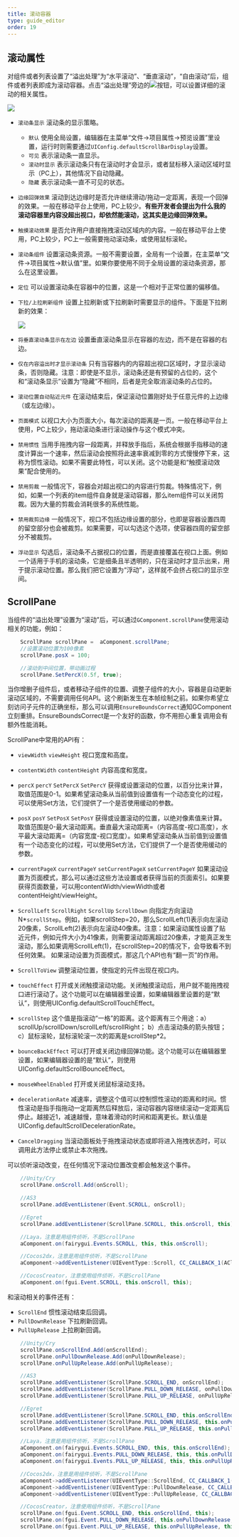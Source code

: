 ```yaml
---
title: 滚动容器
type: guide_editor
order: 19
---
```


## 滚动属性

对组件或者列表设置了“溢出处理”为“水平滚动”、“垂直滚动”，“自由滚动”后，组件或者列表即成为滚动容器。点击“溢出处理”旁边的![](../../images/QQ20191211-161858.png)按钮，可以设置详细的滚动的相关属性。

![](../../images/QQ20191211-182032.png)

- `滚动条显示` 滚动条的显示策略。
  - `默认` 使用全局设置，编辑器在主菜单“文件->项目属性->预览设置”里设置，运行时则需要通过`UIConfig.defaultScrollBarDisplay`设置。
  - `可见` 表示滚动条一直显示。
  - `滚动时显示` 表示滚动条只有在滚动时才会显示，或者鼠标移入滚动区域时显示（PC上），其他情况下自动隐藏。
  - `隐藏` 表示滚动条一直不可见的状态。

- `边缘回弹效果` 滚动到达边缘时是否允许继续滑动/拖动一定距离，表现一个回弹的效果。一般在移动平台上使用，PC上较少。**有些开发者会提出为什么我的滚动容器里内容没超出视口，却依然能滚动，这其实是边缘回弹效果。**

- `触摸滚动效果` 是否允许用户直接拖拽滚动区域内的内容。一般在移动平台上使用，PC上较少，PC上一般需要拖动滚动条，或使用鼠标滚轮。

- `滚动条组件` 设置滚动条资源。一般不需要设置，全局有一个设置，在主菜单“文件->项目属性->默认值”里。如果你要使用不同于全局设置的滚动条资源，那么在这里设置。

- `定位` 可以设置滚动条在容器中的位置，这是一个相对于正常位置的偏移值。

- `下拉/上拉刷新组件` 设置上拉刷新或下拉刷新时需要显示的组件。下面是下拉刷新的效果：

  ![](../../images/gaollg12.gif)

- `将垂直滚动条显示在左边` 设置垂直滚动条显示在容器的左边，而不是在容器的右边。

- `仅在内容溢出时才显示滚动条` 只有当容器内的内容超出视口区域时，才显示滚动条，否则隐藏。注意：即使是不显示，滚动条还是有预留的占位的，这个和“滚动条显示”设置为“隐藏”不相同，后者是完全取消滚动条的占位的。

- `滚动位置自动贴近元件` 在滚动结束后，保证滚动位置刚好处于任意元件的上边缘（或左边缘）。

- `页面模式` 以视口大小为页面大小，每次滚动的距离是一页。一般在移动平台上使用，PC上较少，拖动滚动条进行滚动操作与这个模式冲突。

- `禁用惯性` 当用手拖拽内容一段距离，并释放手指后，系统会根据手指移动的速度计算出一个速率，然后滚动会按照将此速率衰减到零的方式慢慢停下来，这称为惯性滚动。如果不需要此特性，可以关闭。这个功能是和“触摸滚动效果”配合使用的。

- `禁用剪裁` 一般情况下，容器会对超出视口的内容进行剪裁。特殊情况下，例如，如果一个列表的item组件自身就是滚动容器，那么item组件可以关闭剪裁。因为大量的剪裁会消耗很多的系统性能。

- `禁用裁剪边缘` 一般情况下，视口不包括边缘设置的部分，也即是容器设置四周的留空部分也会被裁剪。如果需要，可以勾选这个选项，使容器四周的留空部分不被裁剪。

- `浮动显示` 勾选后，滚动条不占据视口的位置，而是直接覆盖在视口上面。例如一个适用于手机的滚动条，它是细条且半透明的，只在滚动时才显示出来，用于提示滚动位置。那么我们把它设置为“浮动”，这样就不会挤占视口的显示空间。

## ScrollPane

当组件的“溢出处理”设置为“滚动”后，可以通过`GComponent.scrollPane`使用滚动相关的功能，例如：

```csharp
    ScrollPane scrollPane =  aComponent.scrollPane;
    //设置滚动位置为100像素
    scrollPane.posX = 100;

    //滚动到中间位置，带动画过程
    scrollPane.SetPercX(0.5f, true);
```

当你增删子组件后，或者移动子组件的位置、调整子组件的大小，容器是自动更新滚动区域的，不需要调用任何API。这个刷新发生在本帧绘制之前。如果你希望立刻访问子元件的正确坐标，那么可以调用`EnsureBoundsCorrect`通知GComponent立刻重排。EnsureBoundsCorrect是一个友好的函数，你不用担心重复调用会有额外性能消耗。

ScrollPane中常用的API有：

- `viewWidth` `viewHeight` 视口宽度和高度。

- `contentWidth` `contentHeight` 内容高度和宽度。

- `percX` `percY` `SetPercX` `SetPercY` 获得或设置滚动的位置，以百分比来计算，取值范围是0-1。如果希望滚动条从当前值到设置值有一个动态变化的过程，可以使用Set方法，它们提供了一个是否使用缓动的参数。

- `posX` `posY` `SetPosX` `SetPosY` 获得或设置滚动的位置，以绝对像素值来计算。取值范围是0-最大滚动距离。垂直最大滚动距离=（内容高度-视口高度），水平最大滚动距离=（内容宽度-视口宽度）。如果希望滚动条从当前值到设置值有一个动态变化的过程，可以使用Set方法，它们提供了一个是否使用缓动的参数。

- `currentPageX` `currentPageY` `setCurrentPageX` `setCurrentPageY` 如果滚动设置为页面模式，那么可以通过这些方法设置或者获得当前的页面索引。如果要获得页面数量，可以用contentWidth/viewWidth或者contentHeight/viewHeight。

- `ScrollLeft` `ScrollRight` `ScrollUp` `ScrollDown` 向指定方向滚动N*`scrollStep`。例如，如果scrollStep=20，那么ScrollLeft(1)表示向左滚动20像素，ScrollLeft(2)表示向左滚动40像素。注意：如果滚动属性设置了贴近元件，例如元件大小为41像素，则需要滚动距离超过20像素，才能真正发生滚动，那么如果调用ScrollLeft(1)，在scrollStep=20的情况下，会导致看不到任何效果。
  如果滚动设置为页面模式，那这几个API也有“翻一页”的作用。

- `ScrollToView` 调整滚动位置，使指定的元件出现在视口内。

- `touchEffect` 打开或关闭触摸滚动功能。关闭触摸滚动后，用户就不能拖拽视口进行滚动了。这个功能可以在编辑器里设置，如果编辑器里设置的是“默认”，则使用UIConfig.defaultScrollTouchEffect。

- `scrollStep` 这个值是指滚动“一格”的距离。这个距离有三个用途：a）scrollUp/scrollDown/scrollLeft/scrollRight； b）点击滚动条的箭头按钮； c）鼠标滚轮，鼠标滚轮滚一次的距离是scrollStep*2。

- `bounceBackEffect` 可以打开或关闭边缘回弹功能。这个功能可以在编辑器里设置，如果编辑器设置的是“默认”，则使用UIConfig.defaultScrollBounceEffect。

- `mouseWheelEnabled` 打开或关闭鼠标滚动支持。

- `decelerationRate` 减速率，调整这个值可以控制惯性滚动的距离和时间。惯性滚动是指手指拖动一定距离然后释放后，滚动容器内容继续滚动一定距离后停止。越接近1，减速越慢，意味着滑动的时间和距离更长。默认值是UIConfig.defaultScrollDecelerationRate。

- `CancelDragging` 当滚动面板处于拖拽滚动状态或即将进入拖拽状态时，可以调用此方法停止或禁止本次拖拽。

可以侦听滚动改变，在任何情况下滚动位置改变都会触发这个事件。

```csharp
    //Unity/Cry
    scrollPane.onScroll.Add(onScroll);

    //AS3
    scrollPane.addEventListener(Event.SCROLL, onScroll);

    //Egret
    scrollPane.addEventListener(ScrollPane.SCROLL, this.onScroll, this);

    //Laya，注意是用组件侦听，不是ScrollPane
    aComponent.on(fairygui.Events.SCROLL, this, this.onScroll);

    //Cocos2dx，注意是用组件侦听，不是ScrollPane
    aComponent->addEventListener(UIEventType::Scroll, CC_CALLBACK_1(AClass::onScroll, this));

    //CocosCreator，注意使用组件侦听，不是ScrollPane
    aComponent.on(fgui.Event.SCROLL, this.onScroll, this);
```

和滚动相关的事件还有：

- `ScrollEnd` 惯性滚动结束后回调。
- `PullDownRelease` 下拉刷新回调。
- `PullUpRelease` 上拉刷新回调。

```csharp
    //Unity/Cry
    scrollPane.onScrollEnd.Add(onScrollEnd);
    scrollPane.onPullDownRelease.Add(onPullDownRelease);
    scrollPane.onPullUpRelease.Add(onPullUpRelease);

    //AS3
    scrollPane.addEventListener(ScrollPane.SCROLL_END, onScrollEnd);
    scrollPane.addEventListener(ScrollPane.PULL_DOWN_RELEASE, onPullDownRelease);
    scrollPane.addEventListener(ScrollPane.PULL_UP_RELEASE, onPullUpRelease);

    //Egret
    scrollPane.addEventListener(ScrollPane.SCROLL_END, this.onScrollEnd, this);
    scrollPane.addEventListener(ScrollPane.PULL_DOWN_RELEASE, this.onPullDownRelease, this);
    scrollPane.addEventListener(ScrollPane.PULL_UP_RELEASE, this.onPullUpRelease, this);

    //Laya，注意是用组件侦听，不是ScrollPane
    aComponent.on(fairygui.Events.SCROLL_END, this, this.onScrollEnd);
    aComponent.on(fairygui.Events.PULL_DOWN_RELEASE, this, this.onPullDownRelease);
    aComponent.on(fairygui.Events.PULL_UP_RELEASE, this, this.onPullUpRelease);

    //Cocos2dx，注意是用组件侦听，不是ScrollPane
    aComponent->addEventListener(UIEventType::ScrollEnd, CC_CALLBACK_1(AClass::onScrollEnd, this));
    aComponent->addEventListener(UIEventType::PullDownRelease, CC_CALLBACK_1(AClass::onPullDownRelease, this));
    aComponent->addEventListener(UIEventType::PullUpRelease, CC_CALLBACK_1(AClass::onPullUpRelease, this));

    //CocosCreator，注意使用组件侦听，不是ScrollPane
    scrollPane.on(fgui.Event.SCROLL_END, this.onScrollEnd, this);
    scrollPane.on(fgui.Event.PULL_DOWN_RELEASE, this.onPullDownRelease, this);
    scrollPane.on(fgui.Event.PULL_UP_RELEASE, this.onPullUpRelease, this);
```
